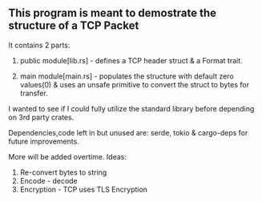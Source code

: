 ## This program is meant to demostrate the structure of a TCP Packet

It contains 2 parts:

1. public module[lib.rs] - defines a TCP header struct & a Format trait.

2. main module[main.rs] - populates the structure with default zero values(0) & uses an unsafe primitive to convert the struct to bytes for transfer.

I wanted to see if I could fully utilize the standard library before depending on 3rd party crates.

Dependencies,code left in but unused are: serde, tokio & cargo-deps for future improvements.

More will be added overtime.
Ideas:
1. Re-convert bytes to string
2. Encode - decode
3. Encryption - TCP uses TLS Encryption
